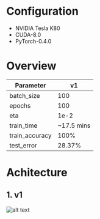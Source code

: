 # Configuration
- NVIDIA Tesla K80
- CUDA-8.0
- PyTorch-0.4.0

# Overview

Parameter|v1
---|---
batch_size|100
epochs|100
eta|1e-2
train_time|~17.5 mins
train_accuracy|100%
test_error|28.37%

# Achitecture
## 1. v1
![alt text](https://gitlab.com/tlvu2697/image-classification-cifar10/raw/master/trained-model/v1/architecture.png "CNN Architecture v1")

